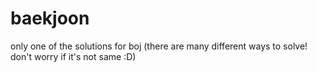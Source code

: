 # baekjoon
only one of the solutions for boj 
(there are many different ways to solve! don't worry if it's not same  :D)

